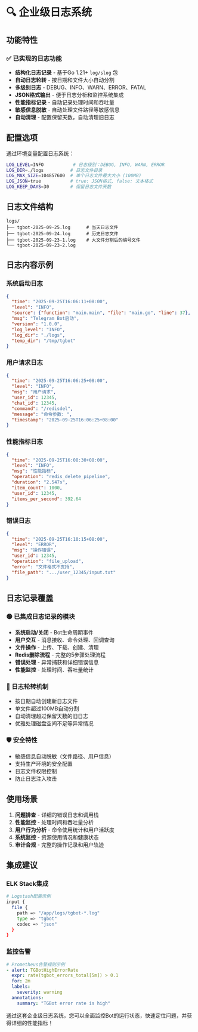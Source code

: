 # 🔍 企业级日志系统

## 功能特性

### ✅ 已实现的日志功能
- **结构化日志记录** - 基于Go 1.21+ `log/slog` 包
- **自动日志轮转** - 按日期和文件大小自动分割
- **多级别日志** - DEBUG、INFO、WARN、ERROR、FATAL
- **JSON格式输出** - 便于日志分析和监控系统集成
- **性能指标记录** - 自动记录处理时间和吞吐量
- **敏感信息脱敏** - 自动处理文件路径等敏感信息
- **自动清理** - 配置保留天数，自动清理旧日志

## 配置选项

通过环境变量配置日志系统：

```bash
LOG_LEVEL=INFO           # 日志级别：DEBUG, INFO, WARN, ERROR
LOG_DIR=./logs          # 日志文件目录
LOG_MAX_SIZE=104857600  # 单个日志文件最大大小 (100MB)
LOG_JSON=true           # true: JSON格式, false: 文本格式
LOG_KEEP_DAYS=30        # 保留日志文件天数
```

## 日志文件结构

```
logs/
├── tgbot-2025-09-25.log      # 当天日志文件
├── tgbot-2025-09-24.log      # 历史日志文件
├── tgbot-2025-09-23-1.log    # 大文件分割后的编号文件
└── tgbot-2025-09-23-2.log
```

## 日志内容示例

### 系统启动日志
```json
{
  "time": "2025-09-25T16:06:11+08:00",
  "level": "INFO",
  "source": {"function": "main.main", "file": "main.go", "line": 37},
  "msg": "Telegram Bot启动",
  "version": "1.0.0",
  "log_level": "INFO",
  "log_dir": "./logs",
  "temp_dir": "/tmp/tgbot"
}
```

### 用户请求日志
```json
{
  "time": "2025-09-25T16:06:25+08:00",
  "level": "INFO",
  "msg": "用户请求",
  "user_id": 12345,
  "chat_id": 12345,
  "command": "/redisdel",
  "message": "命令参数: ",
  "timestamp": "2025-09-25T16:06:25+08:00"
}
```

### 性能指标日志
```json
{
  "time": "2025-09-25T16:08:30+08:00",
  "level": "INFO",
  "msg": "性能指标",
  "operation": "redis_delete_pipeline",
  "duration": "2.547s",
  "item_count": 1000,
  "user_id": 12345,
  "items_per_second": 392.64
}
```

### 错误日志
```json
{
  "time": "2025-09-25T16:10:15+08:00",
  "level": "ERROR",
  "msg": "操作错误",
  "user_id": 12345,
  "operation": "file_upload",
  "error": "文件格式不支持",
  "file_path": ".../user_12345/input.txt"
}
```

## 日志记录覆盖

### 🟢 已集成日志记录的模块
- **系统启动/关闭** - Bot生命周期事件
- **用户交互** - 消息接收、命令处理、回调查询
- **文件操作** - 上传、下载、创建、清理
- **Redis删除流程** - 完整的5步骤处理流程
- **错误处理** - 异常捕获和详细错误信息
- **性能监控** - 处理时间、吞吐量统计

### 🔄 日志轮转机制
- 按日期自动创建新日志文件
- 单文件超过100MB自动分割
- 自动清理超过保留天数的旧日志
- 优雅处理磁盘空间不足等异常情况

### 🛡️ 安全特性
- 敏感信息自动脱敏（文件路径、用户信息）
- 支持生产环境的安全配置
- 日志文件权限控制
- 防止日志注入攻击

## 使用场景

1. **问题排查** - 详细的错误日志和调用栈
2. **性能监控** - 处理时间和吞吐量分析
3. **用户行为分析** - 命令使用统计和用户活跃度
4. **系统监控** - 资源使用情况和健康状态
5. **审计合规** - 完整的操作记录和用户轨迹

## 集成建议

### ELK Stack集成
```bash
# Logstash配置示例
input {
  file {
    path => "/app/logs/tgbot-*.log"
    type => "tgbot"
    codec => "json"
  }
}
```

### 监控告警
```yaml
# Prometheus告警规则示例
- alert: TGBotHighErrorRate
  expr: rate(tgbot_errors_total[5m]) > 0.1
  for: 2m
  labels:
    severity: warning
  annotations:
    summary: "TGBot error rate is high"
```

通过这套企业级日志系统，您可以全面监控Bot的运行状态，快速定位问题，并获得详细的性能指标！